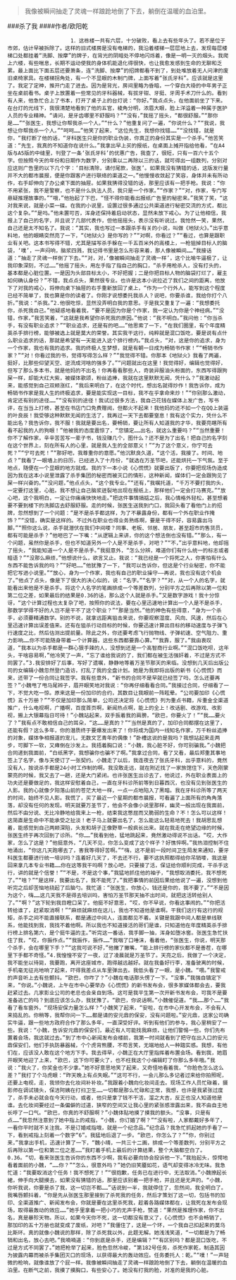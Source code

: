 > 我像被瞬间抽走了灵魂一样踉跄地倒了下去，躺倒在温暖的血泊里。

###杀了我
####作者/欧阳乾

						1．这栋楼一共有六层，十分破败，看上去有些年头了。若不是位于市郊，估计早被拆除了。这样的旧式楼房是没有电梯的，我沿着楼梯一层层地上去，发现每层楼梯口处都挂着“洗脚、按摩”的牌子，在背光的阴暗处不停地闪烁着，像是一明一灭的烟头。我爬上六楼，有些喘息，长期不运动使我的身体机能退化得很快，也让我愈发感到生命的无聊和乏累。最上面比下面五层还要萧条，连“洗脚、按摩”的招牌都看不到了，到处堆放着无人问津的废旧桌椅家具。在楼梯拐角处，有一个不显眼的木制门牌，上面写着“张氏牙科”。应该就是这里了。我定了定神，推开门走了进去。因为是背光，房间里略为昏暗，一个穿白大褂的中年男子正坐在桌前看书。桌子上放置着一些常见的牙科器械，有拔牙钳、牙挺、牙周手术刀什么的。看到有人来，他急忙合上了书本，打开了桌子上的台灯说：“你好。”我点点头，在他面前坐了下来。在台灯的光线下，我很清楚地看到了他的五官，棱角分明，浓眉大眼，脸上洋溢着一种属于医护人员的专业精神。“请问，是牙齿哪里不舒服吗？”“没有，”我摇了摇头，“都很舒服。”“那你是……”“张医生，我想让你帮我杀一个人。”“什么？”他重复问了一遍，“你说什么？”“我说，我想让你帮我杀一个人。”“呵呵……”他笑了起来，“这位先生，我想你找错……”“没找错，就是你，“我打断了他的话，“牙科医生只是你的职业伪装，你真正的身份其实是一个杀手。”他苦笑道：“先生，我真的不知道你在说什么。”我拿出早上买的报纸，在桌面上摊开指给他看，“在A4版与A5版的中缝里，刊登了一条‘张氏牙科’的优惠广告，我查了，很短，只有一百六十五个字。但按照今天的年份和日期作为数字，分别乘以二再除以三的话，就可得出一组数列，分别对应这则广告里的以下几个字：‘目标清除，请付尾款，张医’。如果我没有猜错的话，这版发行量并不大的都市晨报，便是你跟客户进行联络的渠道之一。”他慢慢收敛起了笑容，身体并未有所动作，右手却伸向了办公桌下面的抽屉。如果我猜得没错的话，那里应该有一把手枪。我说：“你不用紧张，我不是警察，也不是什么执法人员，我只是一个作家。”“作家？”“对，作家，专门写悬疑推理故事的。”“哦，”他抬起了下巴，“怪不得你能看出报纸广告里的秘密来。”我笑了笑，“这对我来说，就是小菜一碟。在我的小说里，设置过很多通过公共渠道进行秘密交流的方式，都比这个复杂。”“是吗。”他未置可否，浑身还保持着启动状态，显然未放下戒心。为了让他相信，我报上了自己的名字，并且说了几部代表作，但他摇摇头，表示没有听说过。我怆然一笑，果然，自己还是太不知名了。我说：“其实，我也写过一本跟杀手有关的小说，叫做《地狱火》。”出乎意料地，他的眼睛突然亮了一下，“《地狱火》是你写的？”“对啊，你看过？”“看过，也算是跟职业有关吧。这本书写得不错，尤其是描写杀手躲在一千五百米外的高楼上，一枪狙掉目标人的脑袋，‘噗’，一声闷响，脑浆四溅，我记得书里是怎么形容来着，那人像被瞬间……”我接话道：“抽走了灵魂一样倒了下去。”“对，对，’像被瞬间抽走了灵魂一样’，这个比喻牛逼极了，让我印象深刻，不过……”他摇了摇头，用左手指了指自己的胸口，“杀手用枪杀人，没有打头的，基本都是心脏位置。一是因为头部目标太小，不好把握；二是你把目标人物的脑袋打烂了，雇主如何确认身份？”不错，我点点头，果然很专业。也许是这本小说拉近了我们之间的距离，他放下了对我的戒心，将伸向桌下抽屉的右手重新放回了桌上，“作为一个行外人，能写到这个程度已经不简单了，我也算是你的读者了。你刚才说想委托我杀人？说吧，你要杀谁，我给你打个八折。”我说：“杀我。”2.他很吃惊，显然没弄明白我的意思。于是我又重复了一遍：“我想委托你，杀死我自己。”他疑惑地看着我，“要不是因为你是个作家，我一定认为你是个神经病。”“没错，作家，”我苦笑着，“这就是我希望你杀死我的原因。”他说：“我不明白。”我问他：“你当杀手，有没有职业追求？”“职业追求，还是有的吧……”他思索了一下，“在我们圈里，有个年度精英杀手排行榜，能够被选上就是莫大的荣誉。其实我干这行，纯粹就是混口饭吃，要是说有点什么职业追求的话，那就是希望有一天能进入这个排行榜内。”我点头，“对，这是你的追求，身为一个作家，我也有我的追求。我的终极人生梦想，就是有朝一日成为畅销书作家！”“畅销书作家？”“对！你看过我的书，觉得写得怎么样？”“我觉得不错。你那本《地狱火》我看了两遍，挺好，比那些仰望天空、逆流成河啥的强多了。”“问题就出在这里！我觉得好，编辑也觉得好，但写了那么多本书，就是他妈的不出名！你再看看那些人，奇装异服油头粉面的，东西写得跟狗屎一样，却能大红大紫，被媒体歌颂，粉丝追捧，我就在这里默默无闻，凭什么？”我激动起来，能感觉到自己双颊涨红，“我后来明白了，在这个时代，想出名就得炒作！我告诉你，成为畅销书作家是我人生的终极追求，要是能实现这一目标，我不在乎拿命来炒！”“你别那么激动，肯定还有别的途径……”“没有别的途径！我试过很多方法，我自己花钱在媒体上发广告，写书评，在当当上打榜，甚至在书店门口免费赠阅，但都火不起来！我他妈的还不如一个在QQ上装逼的叶良辰！我受够这种默默无闻的生活了，我再过一天下去都要窒息！我有这个实力，凭什么不能出名？我告诉你，我不服！我就是要出名，要畅销，要让所有人知道我的才华，我要亮瞎所有看不起我的人的狗眼！”他被我的态度震惊了，“您镇定……出名，就这么重要吗？”“当然重要！你不了解作家，辛辛苦苦写一辈子书，钱没赚几个，图什么？还不是为了出名！把自己的名字刻在这个世界上，刻在所有人的心里，就是我人生的全部意义！”“为了这个意义，你宁可去死？”“宁可去死！”“那好吧，我尊重你的意愿。”他沉默良久道，“这个活，我接了。时间、地点？”我看了一眼墙上的日历，已经进入了十月份，“就选在万圣节吧，还能烘托一下气氛。至于地点，随便在一个显眼的地方就成。我的下一本小说《心慌慌》就要出版了，你要把现场伪造成因为我在这本小说里泄露了杀手集团的秘密而被灭口的情形，这种新闻，媒体们一定会跟狗见了屎一样兴奋的。”“没问题，”他点点头，“这个我专业。”“还有，”我嘱托道，“千万不要打我的头，一定要打这里，心脏。我不想让自己脑浆迸裂地出现在报纸上，那样他们一定会打马赛克。”“放心吧，这个我明白，一定让你痛痛快快地走。”把这件事情搞掂之后，我心情格外轻松，甚至想着要不要到楼下的洗脚店去舒服舒服。走的时候，张医生送我到门口，我回头看了看他门上的招牌，忽然想到了一个问题：“是不是杀手都这样，为了不暴露身份，都有一个外在职业作掩饰？”“没错，确实是这样的。不过外在职业也得业务熟练啊，要是干得不好，容易露出马脚。”“照你这么说，杀手就潜伏在我们中间喽？同事、老板、邻居、朋友，甚至超市的售货员，都有可能是杀手？”他咂巴了一下嘴：“从逻辑上来讲，你的这个想法倒也没有错。”“那么，有一个问题，虽然你是杀手，但也不知道另外一个人是不是杀手，对吧？”“不，”出乎意料地，他却摇了摇头，“我能知道一个人是不是杀手。”我挺意外，“怎么分辨，难道你们有什么统一的标志或者暗语？”“没那么麻烦，”他想说什么，欲言又止。我说：“我已经是一个将死之人，你害怕有什么东西不能告诉我的吗？”“好吧……”他犹豫了一下，“我可以告诉你，但这是个行业秘密，你不能把它写进小说里。”“放心，身为一个作家，我也有自己的职业操守——再说，我也没有这个机会了。”他点了点头，像是下了很大的决心似的，说：“名字。”“名字？”“对，从一个人的名字，就能看出来他是不是杀手。将这个人名字的笔画排成一个等差数列，分别平方之后再除以第一位和第二位之差，如果最后的结果是0.36的话，那么这个人就是杀手。”又是数字游戏！我十分惊讶，“这个计算过程也太复杂了吧，按照你的说法，要在心里迅速地计算出一个人是不是杀手，那数学学得不好的人岂不是干不了这个职业？”“那是当然。”他的神色有些得意，“身为一个杀手，必须要精通数学。别的不说，就拿远距离狙击来说，你要观察湿度、风向、风速，然后在心里迅速计算出误差值来。还有在狙杀行动目标的时候，你要迅速计算出目标的移动速度与子弹飞行速度之比，然后估测出提前量。除此之外，你还要考虑飞行抛物线、子弹初速、空气阻力、重力影响……你不可能随身带着一个计算器，这些东西都要靠心算。”“我靠，服了。”我由衷叹道，“我本以为杀手都是一群心狠手辣的人，没想到还是一个高智商行业啊。”“混口饭吃呗，这年头，干啥容易啊，”他冷笑了一声，“忘了谁给我说的了，我们都在被生活强奸着，不过是方式不同罢了。”3.我安排好了后事，写好了遗嘱，静静地等着万圣节那天的来临。没想到几天后出版公司的女编辑小魏忽然登门造访，打乱了我的全盘计划。她是为我即将出版的新书《心慌慌》而来，还带了一份合同让我签字。我有些意外，“新书的合同不是早就已经签了吗，怎么还要再签？”小魏甩了甩马尾辫子，眉开眼笑地对我说：“你再仔细看看合同。”我接过合同，仔细看了一下，不觉大吃一惊。原来这是一份加印的合约，其数目让我眼前一阵眩晕。“公司要加印《心慌慌》五十万册？”“不仅是加印那么简单，公司还决定将《心慌慌》列为重点书籍，斥重金全渠道推广，什么电视啊，广播啊，百度首页啊，新闻热点啊，能上的全上！改话剧、改游戏、改影视，搬上大银幕指日可待！”小魏站起来，双手扳着我的肩膀，“欧巴，你要火了！”“我……要火了？”我有点不敢相信自己的耳朵，“这……是真的？”“当然是真的了，加印合同都摆在这里了，还能有假？这么多年，你的潜质终于要爆发出来了！你将成为国内一线知名作家，万千粉丝追捧的对象，媒体争相报道的宠儿，无数文艺青年的偶像！”卧槽这说的是我吗？我想站起来走两步，可脚下一软，又瘫倒在沙发上。我捂着胸口说：“小魏，我心脏不好，你可别骗我。”小魏把合同递到我面前，“白纸黑字，我想骗你也骗不了啊。”我拿过合同，看了又看，最后郑重其事地签上了名字，像与天使订了一张契约。小魏走了以后，我连夜去了张氏牙科，出乎意料的，竟然没有人，按说杀手都是24小时工作制的啊。我没敢走远，就在附近找了一家旅馆住下，天色刚蒙蒙亮的时候，我又去了一趟，还是大门紧闭。也许张医生出诊去了，他说过，外在职业表面上的功夫还是要做足的，我这样安慰着自己，一直在牙科诊所前等到日暮西沉，也没有见到张医生的人影。我的心就像夕阳落山前的苍茫大地一样，一点一点地陷入了黑暗。我在牙科诊所等了两天的时间，始终不见人影。我慌了，买了最近一个星期的都市晨报，可看遍了上面所有的角角落落，却没有任何的发现。明天就要万圣节了，他会不会像小说里那样，幽灵一般出现在我面前，然后不由分说、无比冷静地给我来上一枪，结束我这憋屈而又脆弱的生命？不！怎么可以这样！这简直是生命中不能承受之扯淡！老子马上就要出名了，怎么能这么轻易地死去！我胡思乱想着，能感觉到自己两颊深陷，头发和胡子正像野草一般疯长出来。就在我走在绝望边缘的时候，张医生终于再次回到了诊所。“你……”我看到他，猛地跳起来，竟然激动得说不出话。“哎，大作家，怎么了这是？”他挺意外，“几天不见，你怎么变成了这个样子？好憔悴啊。”我热泪控制不住地涌出，“你这几天跑哪去了，害我等得好苦啊。”“嗨，这不是前一段时间卫生局发来通知，要牙科医生都要进行统一培训吗？连着好几天了，不去还不行，要不这执照都得给你吊销喽，我这是回来拿几本专业书籍……你在这等我干吗啊？放心吧，只要接了活，保证给你顺利完成，干杀手这行，讲的就是个信誉！”“不是，不是这个事，”我猛地抓住他的袖子，“我想取消委托，我不想死了。”“啥？”“是这样，我要出名了，我不能死了。”我把事情的前因后果给他说了一遍，没想到他听完之后却苦恼地挠起了后脑勺。我忙道：“张医生，你放心，钱还是你的，我不要了。”“不是因为这个，嗨……这几天我不是得去培训吗，害怕万圣节那天抽不出时间，就把这活转给别人了。”“啊？”这下轮到我目瞪口呆了。他挺不好意思，“哎，你不早说，你看这事闹的。”“你把活转给谁了，赶紧取消啊！”“麻烦就麻烦在这儿，我也不知道他是谁啊。干我们这行有这行的规矩，杀手之间不能直接联系，都是通过中间人，连面都见不着。关键是我跟中间人都是单线联系，他能找到我，我找不着他啊。所以我也不知道接活的哥们是谁，只知道他在年度精英杀手排行榜上排名第六，是个挺牛逼的主。”听完这一番话，我手脚一抽，浑身如堕冰窖。张医生急忙扶住了我，“哎，你振作点。”“我振作，振作……”我咽了口唾沫，看着他，“张医生，你说，明天那个杀手，会在哪里下手？”“这我可说不好，”他撇了撇嘴，“能上排行榜的家伙都不是善茬，在哪里下手都不奇怪。”4.我惶惶不安了一夜，过了凌晨就是万圣节了。天亮之后，我做了一个决定，我不能坐以待毙，我要跑，离开这座城市，跑得越远越好。就在我备好行李，准备驶离的时候，手机毫无征兆地响了起来，吓得我差点从车里弹出去。我低头看了一眼，是小魏。“喂。”我警戒的声音听上去有些颤抖。“欧巴，你咋了？”小魏在电话那头愣了一下。“没事，”我强自镇定下来，“你说。”小魏说，上午在市中心要举办《心慌慌》的新书发布会，很多家媒体都会去，要我赶紧过去。几家影业公司的老总也会亲自到场。这可是我平生第一次开新书发布会，可我不是要准备逃亡的吗？到底应该怎么办，我犹豫了。“欧巴，你说话啊。”小魏催促道。“我……那个……”我看了看车窗外，“现场安保力量怎么样？”小魏笑了起来，“安啦，在市中心开发布会，不会有人来捣乱的。你稍等，我帮你问一下……都是请的安元鼎的保安，没有问题啦。”安元鼎，这家公司确实牛逼，跟一些地方政府合作了那么多年，一直深受好评。听到有他们的参与，我心里稍安了一些。我说：“小魏，告诉安元鼎的保安们，最近有人可能找我麻烦，让他们警惕一些。你们先布置着会场，我这就过去。”到了市中心新闻发布会楼前，我第一时间就看到了把守在出入口的安元鼎保安们，他们手执防暴器械，个个虎背熊腰，不苟言笑，无端地给人一种踏实感。我想，有他们在，应该没人敢在这个地方下手。我去得早，小魏正在大厅里指挥着布置会场。看到我，她眉开眼笑地迎了上来，“欧巴，这下你可要火了，也不枉我这个小编辑盯了你那么多年哦。”我说：“我火了，你奖金也不少拿。”她不好意思地笑了起来，又奇怪地看着我，“你脸色怎么这么差？”我打了个马虎眼：“昨天晚上有点失眠。”“这可不行，一会儿那么多记者过来给你拍照呢，还要上电视，走，我领你去化妆间补补妆。”我跟着小魏向化妆间走去。现场工作人员忙碌着，摄影师在调试镜头，保洁阿姨在打扫卫生……一切都是那么忙碌和正常，我想，也许是我紧张过度了，杀手未必就会在今天行动，或者，他只是拿了钱不干活，溜之大吉，反正也没人知道他是谁。去化妆间要经过一条偏僻的过道，狭窄的空间又让我心里的紧张感泄露出来，我不由自主地长呼了一口气。“欧巴，你真的不舒服啊？”小魏体贴地摸了摸我的额头。“没事，只是有点……”我忽然注意到了她中指上的戒指，“小魏，你订婚了啊？”“没有啦，人家都戴好多年了，一看你平时就不关注我。不是订婚戒指哦，就是一个纪念品。”纪念品？我急忙抓起她的手看了一下，看到戒指上刻着一个数字“6”。我猛地后退了一步。“欧巴，你怎么了？”“你，你别过来，”我拿出手机，迅速计算了一下，“魏小晴，一共三十二画，排成一个等差数列，分别平方之后再除以第一位和第二位之差……”我盯着手机上最后的计算结果，整个大脑都空白了。0.36。“切，看来张医生告诉你的东西不少啊，我有必要向协会投诉他一下。”我抬起头，惊愕地看着面前的小魏，“……你？”“怎么，很意外吗？”她仍旧笑靥如花，语气却变得冰冷无味。我急忙道：“我要取消这个任务！我不想死了！”“很抱歉，任务已在进行中，无法取消。”小魏撩起长裙，伸手向大腿摸去，如果没有猜错的话，那里应该别着一把手枪，并且还是无声的。“小魏，你听我说，你要是杀了我，这一切岂不都……”话说到一半，我就停住了，忽然间，我全明白了。我嘴唇颤抖着，“你是先从张医生那里接到了杀死我的任务，然后才策划了这一切，包括书的加印、全渠道推广、新闻发布会，你就是要在这里杀死我，趁着各路媒体都在，让我死在发布会现场，取得最轰动的效应……”她手里拿着一把小巧的无声手枪，赞道：“果然是推理作家，你不出名，真是暴殄天物。所以，如果今天你不死，这一切都没有意义了，《心慌慌》也不会畅销了，那加印的五十万册也就变成了废纸，对吧？”我僵住了，这是一个环，一个我自己扣起来的莫乌比斯环。真的就像小魏说的那样，除了杀死我以外，此题无解。她浅浅笑道，“一切都是为了畅销和出名，放心去吧。”我喃喃道：“你到底是杀手，还是编辑？”“有区别吗？都是混口饭吃，不过是方式不同罢了。”她把枪举了起来，脸色忽然冷峻，“第182号任务，杀死作家乾，制造其因为披露内幕而被杀手集团灭口的现场，以获得最大的轰动效应。任务委托人：乾。”“噗！”一声轻微的枪响，就像谁放了个屁一样。我像被瞬间抽走了灵魂一样踉跄地倒了下去，躺倒在温暖的血泊里。在断气之前，我摸了摸胸口，有些安心了。她没有打我的脸，对准的是我的心脏。			  		